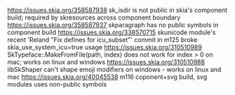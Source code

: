 https://issues.skia.org/358587938 sk_isdir is not public in skia's component build; required by skresources across component boundary
https://issues.skia.org/358587937 skparagraph has no public symbols in component build
https://issues.skia.org/338570715 skunicode module's recent 'Reland "Fix defines for icu_subset"' commit in m125 broke skia_use_system_icu=true usage
https://issues.skia.org/310510989 SkTypeface::MakeFromFile(path, index) does not work for index > 0 on mac; works on linux and windows
https://issues.skia.org/310510988 libSkShaper can't shape emoji modifiers on windows - works on linux and mac
https://issues.skia.org/40045538 m116 coponent+svg build, svg modules uses non-public symbols
